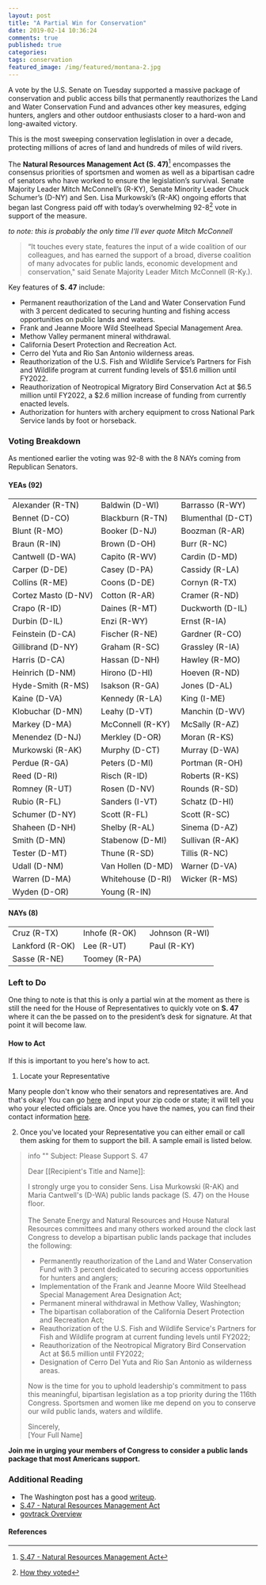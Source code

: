 ```yaml
---
layout: post
title: "A Partial Win for Conservation"
date: 2019-02-14 10:36:24
comments: true
published: true
categories: 
tags: conservation
featured_image: /img/featured/montana-2.jpg
---
```


 A vote by the U.S. Senate on Tuesday supported a massive package of conservation and public access bills that permanently reauthorizes the Land and Water Conservation Fund and advances other key measures, edging hunters, anglers and other outdoor enthusiasts closer to a hard-won and long-awaited victory.

This is the most sweeping conservation leglislation in over a decade, protecting millions of acres of land and hundreds of miles of wild rivers.

The **Natural Resources Management Act (S. 47)**[^1] encompasses the consensus priorities of sportsmen and women as well as a bipartisan cadre of senators who have worked to ensure the legislation’s survival. Senate Majority Leader Mitch McConnell’s (R-KY), Senate Minority Leader Chuck Schumer’s (D-NY) and Sen. Lisa Murkowski’s (R-AK) ongoing efforts that began last Congress paid off with today’s overwhelming 92-8[^2] vote in support of the measure.

*to note: this is probably the only time I'll ever quote Mitch McConnell*

> “It touches every state, features the input of a wide coalition of our colleagues, and has earned the support of a broad, diverse coalition of many advocates for public lands, economic development and conservation," said Senate Majority Leader Mitch McConnell (R-Ky.).
 
[^1]:[S.47 - Natural Resources Management Act](https://www.congress.gov/bill/116th-congress/senate-bill/47)

[^2]: [How they voted](https://www.senate.gov/legislative/LIS/roll_call_lists/roll_call_vote_cfm.cfm?congress=116&session=1&vote=00022#position)

Key features of **S. 47** include:

* Permanent reauthorization of the Land and Water Conservation Fund with 3 percent dedicated to securing hunting and fishing access opportunities on public lands and waters.
* Frank and Jeanne Moore Wild Steelhead Special Management Area.
* Methow Valley permanent mineral withdrawal.
* California Desert Protection and Recreation Act.
* Cerro del Yuta and Rio San Antonio wilderness areas.
* Reauthorization of the U.S. Fish and Wildlife Service’s Partners for Fish and Wildlife program at current funding levels of $51.6 million until FY2022.
* Reauthorization of Neotropical Migratory Bird Conservation Act at $6.5 million until FY2022, a $2.6 million increase of funding from currently enacted levels.
* Authorization for hunters with archery equipment to cross National Park Service lands by foot or horseback.

### Voting Breakdown

As mentioned earlier the voting was 92-8 with the 8 NAYs coming from Republican Senators.

#### YEAs (92)

|   |   |   |
|---|---|---|
|Alexander (R-TN)|Baldwin (D-WI)| Barrasso (R-WY)|
|Bennet (D-CO)|Blackburn (R-TN)|Blumenthal (D-CT)|
|Blunt (R-MO)|Booker (D-NJ)|Boozman (R-AR)|
|Braun (R-IN)|Brown (D-OH)|Burr (R-NC)|
|Cantwell (D-WA)|Capito (R-WV)|Cardin (D-MD)|
|Carper (D-DE)|Casey (D-PA)|Cassidy (R-LA)|
|Collins (R-ME)|Coons (D-DE)|Cornyn (R-TX)|
|Cortez Masto (D-NV)|Cotton (R-AR)|Cramer (R-ND)|
|Crapo (R-ID)|Daines (R-MT)|Duckworth (D-IL)|
|Durbin (D-IL)|Enzi (R-WY)|Ernst (R-IA)|
|Feinstein (D-CA)|Fischer (R-NE)|Gardner (R-CO)|
|Gillibrand (D-NY)|Graham (R-SC)|Grassley (R-IA)|
|Harris (D-CA)|Hassan (D-NH)|Hawley (R-MO)|
|Heinrich (D-NM)|Hirono (D-HI)|Hoeven (R-ND)|
|Hyde-Smith (R-MS)|Isakson (R-GA)|Jones (D-AL)|
|Kaine (D-VA)|Kennedy (R-LA)|King (I-ME)|
|Klobuchar (D-MN)|Leahy (D-VT)|Manchin (D-WV)|
|Markey (D-MA)|McConnell (R-KY)|McSally (R-AZ)|
|Menendez (D-NJ)|Merkley (D-OR)|Moran (R-KS)|
|Murkowski (R-AK)|Murphy (D-CT)|Murray (D-WA)|
|Perdue (R-GA)|Peters (D-MI)|Portman (R-OH)|
|Reed (D-RI)|Risch (R-ID)|Roberts (R-KS)|
|Romney (R-UT)|Rosen (D-NV)|Rounds (R-SD)|
|Rubio (R-FL)|Sanders (I-VT)|Schatz (D-HI)|
|Schumer (D-NY)|Scott (R-FL)|Scott (R-SC)|
|Shaheen (D-NH)|Shelby (R-AL)|Sinema (D-AZ)|
|Smith (D-MN)|Stabenow (D-MI)|Sullivan (R-AK)|
|Tester (D-MT)|Thune (R-SD)|Tillis (R-NC)|
|Udall (D-NM)|Van Hollen (D-MD)|Warner (D-VA)|
|Warren (D-MA)|Whitehouse (D-RI)|Wicker (R-MS)|
|Wyden (D-OR)|Young (R-IN)| |

#### NAYs (8)

|   |   |   |
|---|---|---|
|Cruz (R-TX)|Inhofe (R-OK)|Johnson (R-WI)|
|Lankford (R-OK)|Lee (R-UT)|Paul (R-KY)|
|Sasse (R-NE)|Toomey (R-PA)| |

### Left to Do

One thing to note is that this is only a partial win at the moment as there is still the need for the House of Representatives to quickly vote on **S. 47** where it can the be passed on to the president’s desk for signature. At that point it will become law.

#### How to Act

If this is important to you here's how to act.

1) Locate your Representative

Many people don't know who their senators and representatives are. And that's okay! You can go [here](http://www.house.gov/representatives/find/) and input your zip code or state; it will tell you who your elected officials are. Once you have the names, you can find their contact information [here](http://www.house.gov/representatives/).

2) Once you've located your Representative you can either email or call them asking for them to support the bill. A sample email is listed below.

> info ""
> Subject: Please Support S. 47
>
> Dear [[Recipient's Title and Name]]:
>
> I strongly urge you to consider Sens. Lisa Murkowski (R-AK) and Maria Cantwell's (D-WA) public lands package (S. 47) on the House floor.<br><br>
> The Senate Energy and Natural Resources and House Natural Resources committees and many others worked around the clock last Congress to develop a bipartisan public lands package that includes the following:
>-	Permanently reauthorization of the Land and Water Conservation Fund with 3 percent dedicated to securing access opportunities for hunters and anglers;
>-	Implementation of the Frank and Jeanne Moore Wild Steelhead Special Management Area Designation Act;
>-	Permanent mineral withdrawal in Methow Valley, Washington;
>-	The bipartisan collaboration of the California Desert Protection and Recreation Act;
>-	Reauthorization of the U.S. Fish and Wildlife Service's Partners for Fish and Wildlife program at current funding levels until FY2022;
>-	Reauthorization of the Neotropical Migratory Bird Conservation Act at $6.5 million until FY2022;
>-	Designation of Cerro Del Yuta and Rio San Antonio as wilderness areas.
>
>Now is the time for you to uphold leadership's commitment to pass this meaningful, bipartisan legislation as a top priority during the 116th Congress. Sportsmen and women like me depend on you to conserve our wild public lands, waters and wildlife.
>
> Sincerely,<br>
> [Your Full Name]

**Join me in urging your members of Congress to consider a public lands package that most Americans support.**

### Additional Reading

* The Washington post has a good [writeup](https://www.washingtonpost.com/climate-environment/2019/02/12/senate-just-passed-decades-biggest-public-lands-package-heres-whats-it/?noredirect=on&utm_term=.dc8819f59ce9).
* [S.47 - Natural Resources Management Act](https://www.congress.gov/bill/116th-congress/senate-bill/47)
* [govtrack Overview](https://www.govtrack.us/congress/bills/116/s47)

#### References